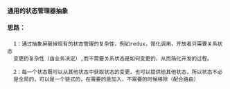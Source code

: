 
#### 通用的状态管理器抽象

#### 思路：

      1：通过抽象屏蔽掉现有的状态管理的复杂性，例如redux，简化调用，开放者只需要关系状态
      变更的复杂性（由业务决定）,而不需要关系状态是如何变更的，从而简化开发的过程。

      2：每一个状态既可以从其他状态中获取状态的变更，也可以提供给其他状态，所以状态不必
      是全局的，可以是一个链式的，在需要的是加入，不需要的时候移除（配合路由）

